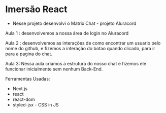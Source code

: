 # Imersão React

- Nesse projeto desenvolvi o Matrix Chat - projeto Aluracord

Aula 1 : desenvolvemos a nossa área de login no Aluracord

Aula 2 : desenvolvemos as interações de como encontrar um usuario pelo nome do github, e fizemos a interação do botao quando clicado, para ir para a pagina do chat.

Aula 3: Nessa aula criamos a estrutura do nosso chat e fizemos ele funcionar inicialmente sem nenhum Back-End.


Ferramentas Usadas: 
 - Next.js
 - react
 - react-dom
 - styled-jsx - CSS in JS